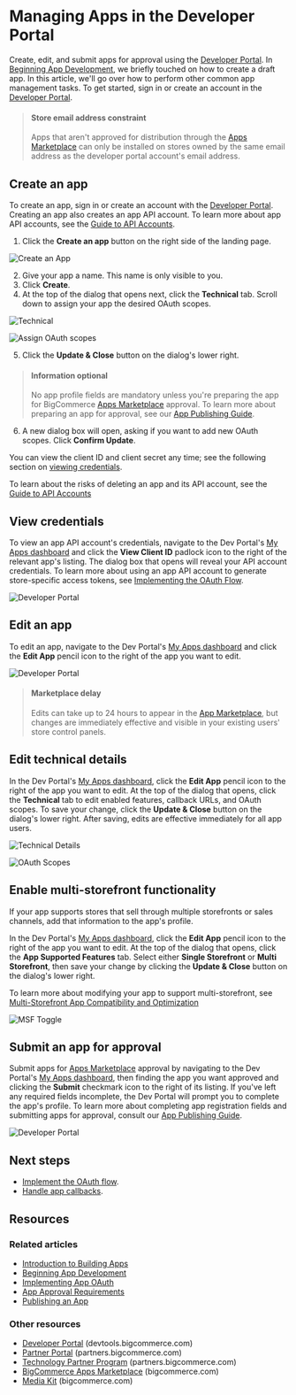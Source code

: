 # Managing Apps in the Developer Portal

Create, edit, and submit apps for approval using the [Developer Portal](https://devtools.bigcommerce.com/). In [Beginning App Development](/api-docs/apps/guide/development), we briefly touched on how to create a draft app. In this article, we'll go over how to perform other common app management tasks. To get started, sign in or create an account in the [Developer Portal](https://devtools.bigcommerce.com/).

<!-- theme: info -->
> #### Store email address constraint
> Apps that aren't approved for distribution through the [Apps Marketplace](https://bigcommerce.com/apps) can only be installed on stores owned by the same email address as the developer portal account's email address.

## Create an app

To create an app, sign in or create an account with the [Developer Portal](https://devtools.bigcommerce.com). Creating an app also creates an app API account. To learn more about app API accounts, see the [Guide to API Accounts](/api-docs/getting-started/authentication/rest-api-authentication#app-api-accounts).

1. Click the **Create an app** button on the right side of the landing page.

![Create an App](https://storage.googleapis.com/bigcommerce-production-dev-center/images/apps-04-developer-portal-01.png "Create an App")

2. Give your app a name. This name is only visible to you.
3. Click **Create**.
4. At the top of the dialog that opens next, click the **Technical** tab. Scroll down to assign your app the desired OAuth scopes. 

![Technical](https://storage.googleapis.com/bigcommerce-production-dev-center/images/app-api-account/devtools-technical.png "Technical")

![Assign OAuth scopes](https://storage.googleapis.com/bigcommerce-production-dev-center/images/app-api-account/devtool-oauth-scopes.png "Assign OAuth scopes")

5. Click the **Update & Close** button on the dialog's lower right.

<!-- theme: info -->
> #### Information optional
> No app profile fields are mandatory unless you're preparing the app for BigCommerce [Apps Marketplace](https://bigcommerce.com/apps) approval. To learn more about preparing an app for approval, see our [App Publishing Guide](/api-docs/apps/guide/publishing).

6. A new dialog box will open, asking if you want to add new OAuth scopes. Click **Confirm Update**.

You can view the client ID and client secret any time; see the following section on [viewing credentials](#view-credentials).

To learn about the risks of deleting an app and its API account, see the [Guide to API Accounts](/api-docs/getting-started/authentication/rest-api-authentication#delete-apps-carefully)

## View credentials

To view an app API account's credentials, navigate to the Dev Portal's [My Apps dashboard](https://devtools.bigcommerce.com/my/apps) and click the **View Client ID** padlock icon to the right of the relevant app's listing. The dialog box that opens will reveal your API account credentials. To learn more about using an app API account to generate store-specific access tokens, see [Implementing the OAuth Flow](/api-docs/apps/guide/auth).

![Developer Portal](https://storage.googleapis.com/bigcommerce-production-dev-center/images/apps-04-developer-portal-01.png "Developer Portal")

## Edit an app

To edit an app, navigate to the Dev Portal's [My Apps dashboard](https://devtools.bigcommerce.com/my/apps) and click the **Edit App** pencil icon to the right of the app you want to edit.

![Developer Portal](https://storage.googleapis.com/bigcommerce-production-dev-center/images/apps-04-developer-portal-01.png "Developer Portal")

<!-- theme: info -->
> #### Marketplace delay
> Edits can take up to 24 hours to appear in the [App Marketplace](https://www.bigcommerce.com/apps/), but changes are immediately effective and visible in your existing users' store control panels.

## Edit technical details

In the Dev Portal's [My Apps dashboard](https://devtools.bigcommerce.com/my/apps), click the **Edit App** pencil icon to the right of the app you want to edit. At the top of the dialog that opens, click the **Technical** tab to edit enabled features, callback URLs, and OAuth scopes. To save your change, click the **Update & Close** button on the dialog's lower right. After saving, edits are effective immediately for all app users.

![Technical Details](https://storage.googleapis.com/bigcommerce-production-dev-center/images/app-api-account/devtools-technical.png "Technical Details")

![OAuth Scopes](https://storage.googleapis.com/bigcommerce-production-dev-center/images/app-api-account/devtool-oauth-scopes.png "OAuth Scopes")

## Enable multi-storefront functionality

If your app supports stores that sell through multiple storefronts or sales channels, add that information to the app's profile.

In the Dev Portal's [My Apps dashboard](https://devtools.bigcommerce.com/my/apps), click the **Edit App** pencil icon to the right of the app you want to edit. At the top of the dialog that opens, click the **App Supported Features** tab. Select either **Single Storefront** or **Multi Storefront**, then save your change by clicking the **Update & Close** button on the dialog's lower right.

To learn more about modifying your app to support multi-storefront, see [Multi-Storefront App Compatibility and Optimization](/api-docs/apps/multi-storefront)

![MSF Toggle](https://storage.googleapis.com/bigcommerce-production-dev-center/images/app-api-account/devtools-msf.png "Toggle MSF on the App Supported Features tab")

## Submit an app for approval

Submit apps for [Apps Marketplace](https://www.bigcommerce.com/apps) approval by navigating to the Dev Portal's [My Apps dashboard](https://devtools.bigcommerce.com/my/apps), then finding the app you want approved and clicking the **Submit** checkmark icon to the right of its listing. If you've left any required fields incomplete, the Dev Portal will prompt you to complete the app's profile. To learn more about completing app registration fields and submitting apps for approval, consult our [App Publishing Guide](/api-docs/apps/guide/publishing).

![Developer Portal](https://storage.googleapis.com/bigcommerce-production-dev-center/images/apps-04-developer-portal-01.png "Developer Portal")


## Next steps
* [Implement the OAuth flow](/api-docs/apps/guide/auth).
* [Handle app callbacks](/api-docs/apps/guide/callbacks).

## Resources

### Related articles

* [Introduction to Building Apps](/api-docs/apps/guide/intro)
* [Beginning App Development](/api-docs/apps/guide/development)
* [Implementing App OAuth](/api-docs/apps/guide/auth)
* [App Approval Requirements](/api-docs/apps/guide/requirements)
* [Publishing an App](/api-docs/apps/guide/publishing)

### Other resources

* [Developer Portal](https://devtools.bigcommerce.com/) (devtools.bigcommerce.com)
* [Partner Portal](https://partners.bigcommerce.com/English/) (partners.bigcommerce.com)
* [Technology Partner Program](https://partners.bigcommerce.com/English/register_email.aspx) (partners.bigcommerce.com)
* [BigCommerce Apps Marketplace](https://www.bigcommerce.com/apps/) (bigcommerce.com)
* [Media Kit](https://www.bigcommerce.com/press/media-kit/) (bigcommerce.com)
